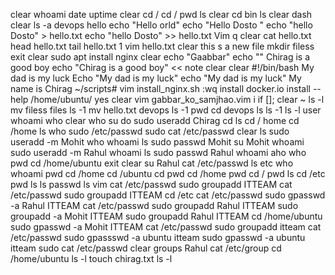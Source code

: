 clear
whoami
date
uptime
clear
cd /
cd /
pwd
ls
clear
cd bin
ls
clear
dash
clear
ls -a
devops hello
echo "Hello orld"
echo "Hello Dosto "
echo "hello Dosto" > hello.txt
echo "hello Dosto" >> hello.txt
Vim
q
clear
cat hello.txt
head hello.txt
tail hello.txt 1
vim hello.txt
clear
this s a new file
mkdir filess
exit
clear
sudo apt install nginx
clear
echo "Gaabbar"
echo ""
Chirag is a good boy
echo "Chirag is a good boy"
<< note
clear
clear
#!/bin/bash
My dad is my luck
Echo "My dad is my luck"
echo "My dad is my luck"
My name is Chirag
~/scripts# vim install_nginx.sh
:wq
install docker.io
install --help
/home/ubuntu/
yes
clear
vim gabbar_ko_samjhao.vim
i
if [];
clear
~
ls -l
mv filess files
ls -1
mv hello.txt devops
ls -1
pwd
cd devops
ls
ls -1
ls -l
user
whoami
who
clear
who
su do
sudo useradd Chirag
cd ls
cd / home
cd /home
ls
who
sudo /etc/passwd
sudo cat /etc/passwd
clear
ls
sudo useradd -m Mohit
who
whoami
ls
sudo passwd Mohit
su Mohit
whoami
sudo useradd -m Rahul
whoami
ls
sudo passwd Rahul
whoami
aho
who
pwd
cd /home/ubuntu
exit
clear
su Rahul
cat /etc/passwd
ls etc
who
whoami
pwd
cd /home
cd /ubuntu
cd
pwd
cd /home
pwd
cd /
pwd
ls
cd /etc
pwd
ls
ls passwd
ls vim
cat /etc/passwd
sudo groupadd ITTEAM
cat /etc/passwd
sudo groupadd ITTEAM
cd /etc
cat /etc/passwd
sudo gpasswd -a Rahul ITTEAM
cat /etc/passwd
sudo groupadd Rahul ITTEAM
sudo groupadd -a Mohit ITTEAM
sudo groupadd Rahul ITTEAM
cd /home/ubuntu
sudo gpasswd -a Mohit ITTEAM
cat /etc/passwd
sudo groupadd itteam
cat /etc/passwd
sudo gpassswd -a ubuntu itteam
sudo gpasswd -a ubuntu itteam
sudo cat /etc/passwd
clear
groups Rahul
cat /etc/group
cd /home/ubuntu
ls -l
touch chirag.txt
ls -l
